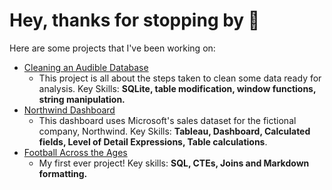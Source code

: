 # Hey, thanks for stopping by :handshake:

Here are some projects that I've been working on:


* [Cleaning an Audible Database](https://github.com/chickchetwynd/portfolio/blob/main/cleaning_audible_database.MD)
  * This project is all about the steps taken to clean some data ready for analysis. Key Skills: __SQLite, table modification, window functions, string manipulation.__
* [Northwind Dashboard](https://public.tableau.com/app/profile/chick.chetwynd/viz/NorthwindDashboard_16776253645420/MainPage)
  * This dashboard uses Microsoft's sales dataset for the fictional company, Northwind. Key Skills: __Tableau, Dashboard, Calculated fields, Level of Detail Expressions, Table calculations__. 
* [Football Across the Ages](https://github.com/chickchetwynd/portfolio/blob/main/football/football_across_the_ages.md)
  * My first ever project! Key skills: __SQL, CTEs, Joins and Markdown formatting.__
